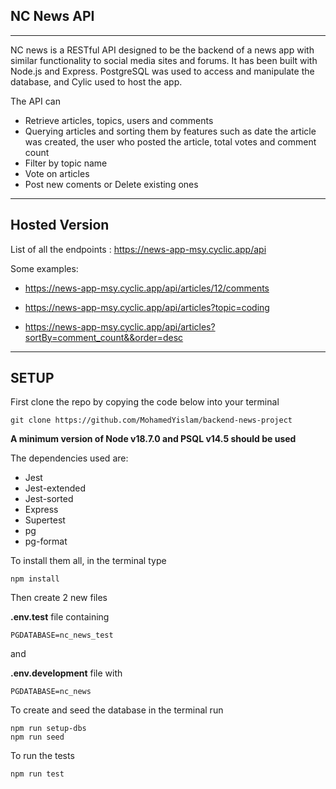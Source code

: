 ## NC News API

------------------------

NC news is a RESTful API designed to be the backend of a news app with similar functionality to social media sites and forums. It has been built with Node.js and Express.
PostgreSQL was used to access and manipulate the database, and Cylic used to host the app.

The API can 
-   Retrieve articles, topics, users and comments
-   Querying articles and sorting them by features such as date the article was created, the user who posted the article,  total votes and comment count
- Filter by topic name
- Vote on articles
- Post new coments or Delete existing ones


-------

## Hosted Version

List of all the endpoints :  https://news-app-msy.cyclic.app/api

Some examples: 

- https://news-app-msy.cyclic.app/api/articles/12/comments

- https://news-app-msy.cyclic.app/api/articles?topic=coding

- https://news-app-msy.cyclic.app/api/articles?sortBy=comment_count&&order=desc




----



## SETUP

First clone the repo by copying the code below into your terminal

    git clone https://github.com/MohamedYislam/backend-news-project

   

**A minimum version of Node v18.7.0 and PSQL v14.5 should be used**

    
     
      
      
    
The dependencies used are:

*  Jest
*  Jest-extended
*  Jest-sorted
*  Express
*  Supertest
*  pg
*  pg-format

To install them all, in the terminal type

    npm install


Then create 2 new files

  **.env.test** file containing

    PGDATABASE=nc_news_test
and  

  **.env.development** file with

    PGDATABASE=nc_news



To create and seed the database in the terminal run

    npm run setup-dbs
    npm run seed

To run the tests

    npm run test
